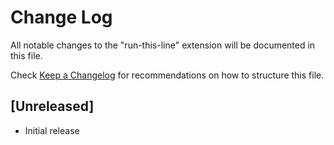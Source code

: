 # Change Log

All notable changes to the "run-this-line" extension will be documented in this file.

Check [Keep a Changelog](http://keepachangelog.com/) for recommendations on how to structure this file.

## [Unreleased]

- Initial release